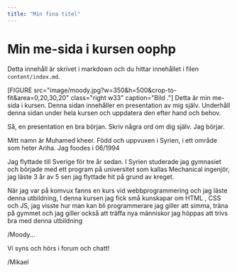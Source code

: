 ```yaml
---
title: "Min fina titel"
---
```

Min me-sida i kursen oophp
=========================

Detta innehåll är skrivet i markdown och du hittar innehållet i filen `content/index.md`.

<!-- [FIGURE src="image/mood.jpg?w=400" class="right" caption="Bild på mig."] -->
[FIGURE src="image/moody.jpg?w=350&h=500&crop-to-fit&area=0,20,30,20" class="right w33" caption="Bild ."]
Detta är min me-sida i kursen. Denna sidan innehåller en presentation av mig själv. Underhåll denna sidan under hela kursen och uppdatera den efter hand och behov.

Så, en presentation en bra början. Skriv några ord om dig själv. Jag börjar.

Mitt namn är Muhamed kheer. Född och uppvuxen i Syrien, i ett område som heter Ariha.
Jag foodes i 06/1994

Jag flyttade till Sverige för tre år sedan. I Syrien studerade jag gymnasiet och började med ett program på universitet som kallas Mechanical ingenjör, jag läste 3 år av 5 sen jag flyttade hit på grund av kreget.

När jag var på komvux fanns en kurs vid webbprogrammering och jag läste denna utbildning, I denna kursen jag fick små kunskapar om HTML , CSS och JS, jag visste hur man kan bli programmerare jag giller att simma, träna på gymmet och jag giller också att träffa nya människor jag höppas att trivs bra med denna utbildning

/Moody...

<!-- Vill du läsa mer om vad jag jobbat med så kan du kika på min [Linkedin-profil](https://www.linkedin.com/in/pt90mr/). -->

Vi syns och hörs i forum och chatt!

/Mikael
